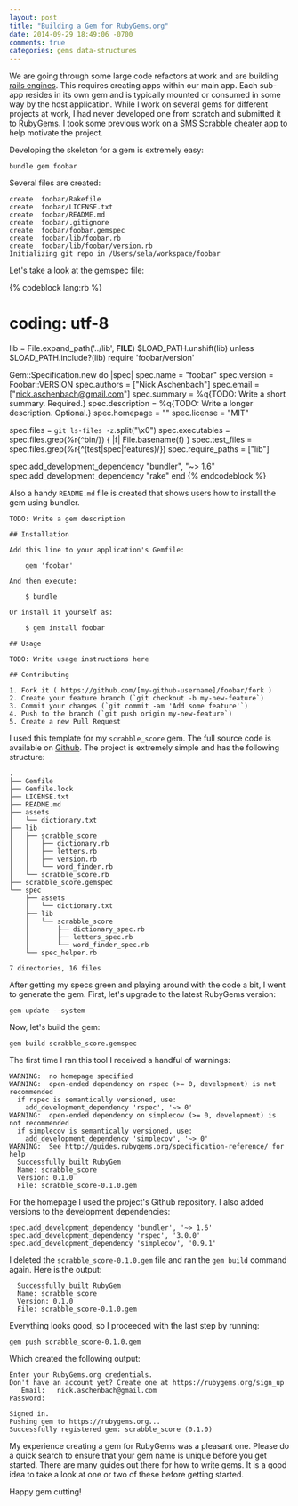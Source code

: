 ```yaml
---
layout: post
title: "Building a Gem for RubyGems.org"
date: 2014-09-29 18:49:06 -0700
comments: true
categories: gems data-structures
---
```


We are going through some large code refactors at work and are building [rails engines](http://guides.rubyonrails.org/engines.html). This requires creating apps within our main app. Each sub-app resides in its own gem and is typically mounted or consumed in some way by the host application. While I work on several gems for different projects at work, I had never developed one from scratch and submitted it to [RubyGems](http://rubygems.org/). I took some previous work on a [SMS Scrabble cheater app](/blog/2014/07/20/text-messaging-made-easy-with-twilio/) to help motivate the project. 

Developing the skeleton for a gem is extremely easy:

<!-- more -->

```
bundle gem foobar
```

Several files are created:

```
create  foobar/Rakefile
create  foobar/LICENSE.txt
create  foobar/README.md
create  foobar/.gitignore
create  foobar/foobar.gemspec
create  foobar/lib/foobar.rb
create  foobar/lib/foobar/version.rb
Initializing git repo in /Users/sela/workspace/foobar
```

Let's take a look at the gemspec file:

{% codeblock lang:rb %}
# coding: utf-8
lib = File.expand_path('../lib', __FILE__)
$LOAD_PATH.unshift(lib) unless $LOAD_PATH.include?(lib)
require 'foobar/version'

Gem::Specification.new do |spec|
  spec.name          = "foobar"
  spec.version       = Foobar::VERSION
  spec.authors       = ["Nick Aschenbach"]
  spec.email         = ["nick.aschenbach@gmail.com"]
  spec.summary       = %q{TODO: Write a short summary. Required.}
  spec.description   = %q{TODO: Write a longer description. Optional.}
  spec.homepage      = ""
  spec.license       = "MIT"

  spec.files         = `git ls-files -z`.split("\x0")
  spec.executables   = spec.files.grep(%r{^bin/}) { |f| File.basename(f) }
  spec.test_files    = spec.files.grep(%r{^(test|spec|features)/})
  spec.require_paths = ["lib"]

  spec.add_development_dependency "bundler", "~> 1.6"
  spec.add_development_dependency "rake"
end
{% endcodeblock %}

Also a handy `README.md` file is created that shows users how to install the gem using bundler. 

```
TODO: Write a gem description

## Installation

Add this line to your application's Gemfile:

    gem 'foobar'

And then execute:

    $ bundle

Or install it yourself as:

    $ gem install foobar

## Usage

TODO: Write usage instructions here

## Contributing

1. Fork it ( https://github.com/[my-github-username]/foobar/fork )
2. Create your feature branch (`git checkout -b my-new-feature`)
3. Commit your changes (`git commit -am 'Add some feature'`)
4. Push to the branch (`git push origin my-new-feature`)
5. Create a new Pull Request
```

I used this template for my `scrabble_score` gem. The full source code is available on [Github](https://github.com/nick-aschenbach/scrabble-score). The project is extremely simple and has the following structure:

```
.
├── Gemfile
├── Gemfile.lock
├── LICENSE.txt
├── README.md
├── assets
│   └── dictionary.txt
├── lib
│   ├── scrabble_score
│   │   ├── dictionary.rb
│   │   ├── letters.rb
│   │   ├── version.rb
│   │   └── word_finder.rb
│   └── scrabble_score.rb
├── scrabble_score.gemspec
└── spec
    ├── assets
    │   └── dictionary.txt
    ├── lib
    │   └── scrabble_score
    │       ├── dictionary_spec.rb
    │       ├── letters_spec.rb
    │       └── word_finder_spec.rb
    └── spec_helper.rb

7 directories, 16 files
```

After getting my specs green and playing around with the code a bit, I went to generate the gem. First, let's upgrade to the latest RubyGems version:

```
gem update --system
```

Now, let's build the gem:

```
gem build scrabble_score.gemspec
```

The first time I ran this tool I received a handful of warnings:

```
WARNING:  no homepage specified
WARNING:  open-ended dependency on rspec (>= 0, development) is not recommended
  if rspec is semantically versioned, use:
    add_development_dependency 'rspec', '~> 0'
WARNING:  open-ended dependency on simplecov (>= 0, development) is not recommended
  if simplecov is semantically versioned, use:
    add_development_dependency 'simplecov', '~> 0'
WARNING:  See http://guides.rubygems.org/specification-reference/ for help
  Successfully built RubyGem
  Name: scrabble_score
  Version: 0.1.0
  File: scrabble_score-0.1.0.gem
```

For the homepage I used the project's Github repository. I also added versions to the development dependencies:

```
spec.add_development_dependency 'bundler', '~> 1.6'
spec.add_development_dependency 'rspec', '3.0.0'
spec.add_development_dependency 'simplecov', '0.9.1'
```

I deleted the `scrabble_score-0.1.0.gem` file and ran the `gem build` command again. Here is the output:

```
  Successfully built RubyGem
  Name: scrabble_score
  Version: 0.1.0
  File: scrabble_score-0.1.0.gem
```

Everything looks good, so I proceeded with the last step by running:

```
gem push scrabble_score-0.1.0.gem 
```

Which created the following output:

```
Enter your RubyGems.org credentials.
Don't have an account yet? Create one at https://rubygems.org/sign_up
   Email:   nick.aschenbach@gmail.com
Password:   

Signed in.
Pushing gem to https://rubygems.org...
Successfully registered gem: scrabble_score (0.1.0)
```

My experience creating a gem for RubyGems was a pleasant one. Please do a quick search to ensure that your gem name is unique before you get started. There are many guides out there for how to write gems. It is a good idea to take a look at one or two of these before getting started.

Happy gem cutting!
